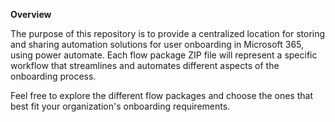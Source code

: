 **Overview**

The purpose of this repository is to provide a centralized location for storing and sharing automation solutions for user onboarding in Microsoft 365, using power automate. Each flow package ZIP file will represent a specific workflow that streamlines and automates different aspects of the onboarding process.

Feel free to explore the different flow packages and choose the ones that best fit your organization's onboarding requirements.

